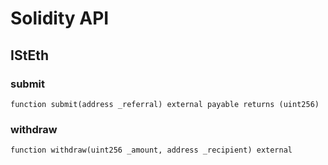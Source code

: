 # Solidity API

## IStEth

### submit

```solidity
function submit(address _referral) external payable returns (uint256)
```

### withdraw

```solidity
function withdraw(uint256 _amount, address _recipient) external
```

